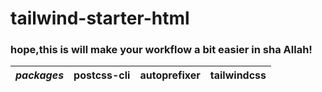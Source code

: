 # tailwind-starter-html
### hope,this is will make your workflow a bit easier in sha Allah!

*packages* | postcss-cli | autoprefixer | tailwindcss
--------|------|-----|-----
